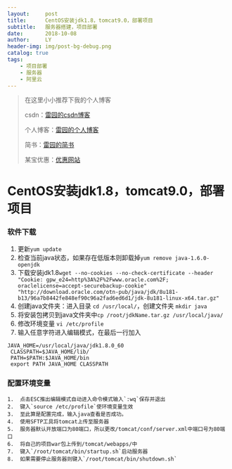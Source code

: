 ```yaml
---
layout:     post
title:      CentOS安装jdk1.8，tomcat9.0，部署项目
subtitle:   服务器搭建，项目部署
date:       2018-10-08
author:     LY
header-img: img/post-bg-debug.png
catalog: true
tags:
    - 项目部署
    - 服务器
    - 阿里云
---
```


> 在这里小小推荐下我的个人博客
>
> csdn：[雷园的csdn博客](https://blog.csdn.net/leiyuan2580)
>
> 个人博客：[雷园的个人博客](https://imlcl.store)
>
> 简书：[雷园的简书](https://www.jianshu.com/u/016322e40e1f)
>
> 某宝优惠：[优惠网站](www.innerstudent.group)

# CentOS安装jdk1.8，tomcat9.0，部署项目

### 软件下载
  1. 更新`yum update`
  2. 检查当前java状态，如果存在低版本则卸载掉`yum remove java-1.6.0-openjdk`
  3. 下载安装jdk1.8`wget --no-cookies --no-check-certificate --header "Cookie: gpw_e24=http%3A%2F%2Fwww.oracle.com%2F; oraclelicense=accept-securebackup-cookie" "http://download.oracle.com/otn-pub/java/jdk/8u181-b13/96a7b8442fe848ef90c96a2fad6ed6d1/jdk-8u181-linux-x64.tar.gz"`
  4. 创建java文件夹：进入目录 `cd /usr/local/`，创建文件夹 `mkdir java`
  5. 将安装包拷贝到java文件夹中`cp /root/jdkName.tar.gz /usr/local/java/`
  6. 修改环境变量 `vi /etc/profile`
  7. 输入任意字符进入编辑模式，在最后一行加入
```
JAVA_HOME=/usr/local/java/jdk1.8.0_60       
 CLASSPATH=$JAVA_HOME/lib/
 PATH=$PATH:$JAVA_HOME/bin
 export PATH JAVA_HOME CLASSPATH
```
### 配置环境变量
    1.  点击ESC推出编辑模式自动进入命令模式输入`:wq`保存并退出
    2.  键入`source /etc/profile`使环境变量生效
    3.  至此算是配置完成，输入java查看是否成功。
    4.  使用SFTP工具将tomcat上传至服务器
    5.  服务器默认开放端口为80端口，所以更改/tomcat/conf/server.xml中端口号为80端口
    6.  将自己的项目war包上传到/tomcat/webapps/中
    7.  键入`/root/tomcat/bin/startup.sh`启动服务器
    8.  如果需要停止服务器则键入`/root/tomcat/bin/shutdown.sh`
